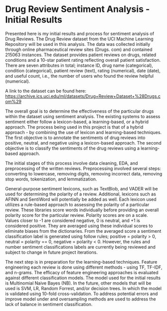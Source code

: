 # Drug Review Sentiment Analysis - Initial Results
Presented here is my initial results and process for sentiment analysis of Drug Reviews. The Drug Review dataset from the UCI Machine Learning Repository will be used in this analysis. The data was collected initially through online pharmaceutical review sites (Drugs. com) and contained 215063 instances. The dataset provides patient reviews on drugs, related conditions and a 10-star patient rating reflecting overall patient satisfaction. There are seven attributes in total; instance ID, drug name (categorical), condition (categorical), patient review (text), rating (numerical), date (date), and useful count, i.e., the number of users who found the review helpful (numerical).

A link to the dataset can be found here: https://archive.ics.uci.edu/ml/datasets/Drug+Review+Dataset+%28Drugs.com%29

The overall goal is to determine the effectiveness of the particular drugs within the dataset using sentiment analysis. The existing systems to assess sentiment either follow a lexicon-based, a learning-based, or a hybrid approach. The process being used in this project is that of a hybrid approach - by combining the use of lexicon and learning-based techniques. The first objective is to annotate the sentiments of drug reviews into positive, neutral, and negative using a lexicon-based approach. The second objective is to classify the sentiments of the drug reviews using a learning-based approach.

The initial stages of this process involve data cleaning, EDA, and preprocessing of the written reviews. Preprocessing involved several steps: converting to lowercase, removing digits, removing incorrect data, removing stop words, tokenization, and lemmatization.

General-purpose sentiment lexicons, such as TextBlob, and VADER will be used for determining the polarity of a review. Additional, lexicons such as AFINN and SentiWord will potentially be added as well. Each lexicon used utilizes a rule-based approach to assessing the polarity of a particular review. These libraries score words individually before providing an overall polarity score for the particular review. Polarity scores are on a scale. Values closer to -1 are considered negative, 0 is neutral, and +1 is considered positive. They are averaged using these individual scores to eliminate biases from the dictionaries. From the averaged score a sentiment classification label is generated using follow rules; positive = polarity > 0, neutral = polarity == 0, negative = polarity < 0. However, the rules and number sentiment classifications labels are currently being reviewed and subject to change in future project iterations.

The next step is in preparation for the learning-based techniques. Feature engineering each review is done using different methods - using TF, TF-IDF, and n-grams. The efficacy of feature engineering approaches is evaluated against different classification models. The model used for the initial results is Multinomial Naive Bayes (NB). In the future, other models that will be used is SVM, LR, Random Forrest, and/or decision trees. In which the model is validated using 10-fold cross-validation. To address potential errors and improve model under and oversampling methods are used to address the lack of balance in sentiment classification. 
